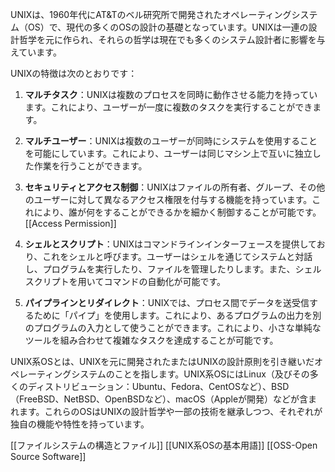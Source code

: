 UNIXは、1960年代にAT&Tのベル研究所で開発されたオペレーティングシステム（OS）で、現代の多くのOSの設計の基礎となっています。UNIXは一連の設計哲学を元に作られ、それらの哲学は現在でも多くのシステム設計者に影響を与えています。

UNIXの特徴は次のとおりです：

1. **マルチタスク**：UNIXは複数のプロセスを同時に動作させる能力を持っています。これにより、ユーザーが一度に複数のタスクを実行することができます。

2. **マルチユーザー**：UNIXは複数のユーザーが同時にシステムを使用することを可能にしています。これにより、ユーザーは同じマシン上で互いに独立した作業を行うことができます。

3. **セキュリティとアクセス制御**：UNIXはファイルの所有者、グループ、その他のユーザーに対して異なるアクセス権限を付与する機能を持っています。これにより、誰が何をすることができるかを細かく制御することが可能です。
   [[Access Permission]]

4. **シェルとスクリプト**：UNIXはコマンドラインインターフェースを提供しており、これをシェルと呼びます。ユーザーはシェルを通じてシステムと対話し、プログラムを実行したり、ファイルを管理したりします。また、シェルスクリプトを用いてコマンドの自動化が可能です。

5. **パイプラインとリダイレクト**：UNIXでは、プロセス間でデータを送受信するために「パイプ」を使用します。これにより、あるプログラムの出力を別のプログラムの入力として使うことができます。これにより、小さな単純なツールを組み合わせて複雑なタスクを達成することが可能です。

UNIX系OSとは、UNIXを元に開発されたまたはUNIXの設計原則を引き継いだオペレーティングシステムのことを指します。UNIX系OSにはLinux（及びその多くのディストリビューション：Ubuntu、Fedora、CentOSなど）、BSD（FreeBSD、NetBSD、OpenBSDなど）、macOS（Appleが開発）などが含まれます。これらのOSはUNIXの設計哲学や一部の技術を継承しつつ、それぞれが独自の機能や特性を持っています。


[[ファイルシステムの構造とファイル]]
[[UNIX系OSの基本用語]]
[[OSS-Open Source Software]]